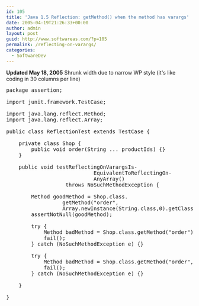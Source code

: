 ```yaml
---
id: 105
title: 'Java 1.5 Reflection: getMethod() when the method has varargs'
date: 2005-04-19T21:26:33+00:00
author: admin
layout: post
guid: http://www.softwareas.com/?p=105
permalink: /reflecting-on-varargs/
categories:
  - SoftwareDev
---
```

**Updated May 18, 2005** Shrunk width due to narrow WP style (it's like coding in 30 columns per line)

<pre>
package assertion;

import junit.framework.TestCase;

import java.lang.reflect.Method;
import java.lang.reflect.Array;

public class ReflectionTest extends TestCase {

    private class Shop {
        public void order(String ... productIds) {}
    }

    public void testReflectingOnVarargsIs-
                            EquivalentToReflectingOn-
                            AnyArray()
                   throws NoSuchMethodException {

        Method goodMethod = Shop.class.
                  getMethod("order",
                  Array.newInstance(String.class,0).getClass());
        assertNotNull(goodMethod);

        try {
            Method badMethod = Shop.class.getMethod("order");
            fail();
        } catch (NoSuchMethodException e) {}

        try {
            Method badMethod = Shop.class.getMethod("order", String.class);
            fail();
        } catch (NoSuchMethodException e) {}

    }

}
</pre>